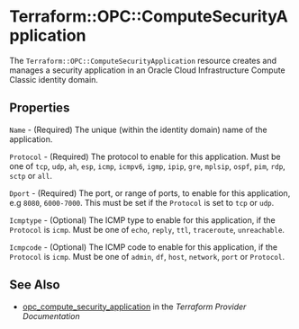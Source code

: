 # Terraform::OPC::ComputeSecurityApplication

The ``Terraform::OPC::ComputeSecurityApplication`` resource creates and manages a security application in an Oracle Cloud Infrastructure Compute Classic identity domain.

## Properties

`Name` - (Required) The unique (within the identity domain) name of the application.

`Protocol` - (Required) The protocol to enable for this application. Must be one of `tcp`, `udp`, `ah`, `esp`, `icmp`, `icmpv6`, `igmp`, `ipip`, `gre`, `mplsip`, `ospf`, `pim`, `rdp`, `sctp` or `all`.

`Dport` - (Required) The port, or range of ports, to enable for this application, e.g `8080`, `6000-7000`. This must be set if the `Protocol` is set to `tcp` or `udp`.

`Icmptype` - (Optional) The ICMP type to enable for this application, if the `Protocol` is `icmp`. Must be one of `echo`, `reply`, `ttl`, `traceroute`, `unreachable`.

`Icmpcode` - (Optional) The ICMP code to enable for this application, if the `Protocol` is `icmp`. Must be one of `admin`, `df`, `host`, `network`, `port` or `Protocol`.


## See Also

* [opc_compute_security_application](https://www.terraform.io/docs/providers/opc/r/compute_security_application.html) in the _Terraform Provider Documentation_